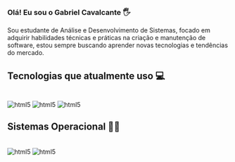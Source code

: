
### Olá! Eu sou o Gabriel Cavalcante 🖐️

Sou estudante de Análise e Desenvolvimento de Sistemas, focado em adquirir habilidades técnicas e práticas na criação e manutenção de software, estou sempre buscando aprender novas tecnologias e tendências do mercado.


## Tecnologias que atualmente uso 💻

<div style="display: inline_block"><br/>
  <img align=center alt="html5" src="https://img.shields.io/badge/HTML5-E34F26?style=for-the-badge&logo=html5&logoColor=white" />
  <img align=center alt="html5" src="https://img.shields.io/badge/Python-3776AB?style=for-the-badge&logo=python&logoColor=white" />
  <img align=center alt="html5" src="https://img.shields.io/badge/CSS3-1572B6?style=for-the-badge&logo=css3&logoColor=white" />
</div>


## Sistemas Operacional 👨‍💻
<div style="display: inline_block"><br/>
  <img align=center alt="html5" src="https://img.shields.io/badge/Windows-0078D6?style=for-the-badge&logo=windows&logoColor=white" />
  <img align=center alt="html5" src="https://img.shields.io/badge/Kali_Linux-557C94?style=for-the-badge&logo=kali-linux&logoColor=white" />
</div>
